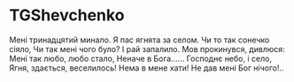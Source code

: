 # TGShevchenko

Мені тринадцятий минало.
Я пас ягнята за селом.
Чи то так сонечко сіяло,
Чи так мені чого було?
І рай запалило.
Мов прокинувся, дивлюся:
Мені так любо, любо стало,
Неначе в Бога......
Господнє небо, і село,
Ягня, здається, веселилось!
Нема в мене хати!
Не дав мені Бог нічого!..
